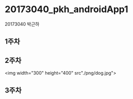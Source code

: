 # 20173040_pkh_androidApp1

20173040 박근하
## 1주차
## 2주차
<img width="300" height="400" src"./png/dog.jpg"></img>
## 3주차
